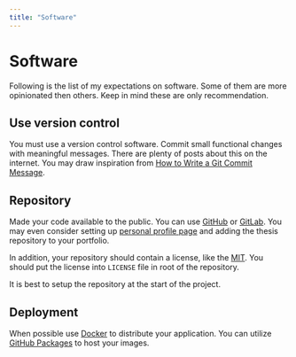 ```yaml
---
title: "Software"
---
```

# Software

Following is the list of my expectations on software.
Some of them are more opinionated then others.
Keep in mind these are only recommendation.

## Use version control

You must use a version control software.
Commit small functional changes with meaningful messages.
There are plenty of posts about this on the internet.
You may draw inspiration from [How to Write a Git Commit Message](https://cbea.ms/git-commit/).

## Repository

Made your code available to the public.
You can use [GitHub](https://github.com/) or [GitLab](https://gitlab.com/).
You may even consider setting up [personal profile page](https://docs.github.com/en/get-started/start-your-journey/setting-up-your-profile) and adding the thesis repository to your portfolio.

In addition, your repository should contain a license, like the [MIT](https://opensource.org/licenses/MIT).
You should put the license into `LICENSE` file in root of the repository.

It is best to setup the repository at the start of the project.

## Deployment

When possible use [Docker](https://www.docker.com/) to distribute your application.
You can utilize [GitHub Packages](https://github.com/features/packages) to host your images.
